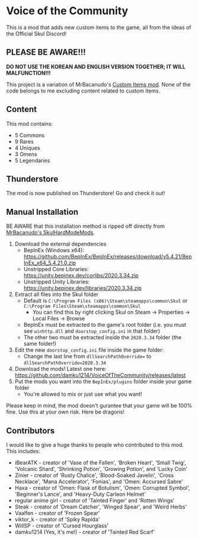 # Voice of the Community
This is a mod that adds new custom items to the game, all from the ideas of the Official Skul Discord!

## PLEASE BE AWARE!!!

**DO NOT USE THE KOREAN AND ENGLISH VERSION TOGETHER; IT WILL MALFUNCTION!!!**

This project is a variation of MrBacanudo's [Custom Items mod](https://github.com/MrBacanudo/SkulHardModeMods/tree/main/CustomItems).
None of the code belongs to me excluding content related to custom items.

## Content
This mod contains:

* 5 Commons
* 9 Rares
* 4 Uniques
* 3 Omens
* 5 Legendaries

## Thunderstore
The mod is now published on Thunderstore! Go and check it out!

## Manual Installation
BE AWARE that this installation method is ripped off directly from [MrBacanudo's SkulHardModeMods](https://github.com/MrBacanudo/SkulHardModeMods/tree/main).

1. Download the external dependencies
    * BepInEx (Windows x64): https://github.com/BepInEx/BepInEx/releases/download/v5.4.21/BepInEx_x64_5.4.21.0.zip
    * Unstripped Core Libraries: https://unity.bepinex.dev/corlibs/2020.3.34.zip
    * Unstripped Unity Libraries: https://unity.bepinex.dev/libraries/2020.3.34.zip
2. Extract all files into the Skul folder
    * Default is `C:\Program Files (x86)\Steam\steamapps\common\Skul` or `C:\Program Files\Steam\steamapps\common\Skul`
      * You can find this by right clicking Skul on Steam -> Properties -> Local Files -> Browse
    * BepInEx must be extracted to the game's root folder (i.e. you must see `winhttp.dll` and `doorstop_config.ini` in that folder)
    * The other two must be extracted inside the `2020.3.34` folder (the same folder!)
3. Edit the new `doorstop_config.ini` file inside the game folder:
    * Change the last line from `dllSearchPathOverride=` to `dllSearchPathOverride=2020.3.34`
4. Download the mods! Latest one here: https://github.com/damku1214/VoiceOfTheCommunity/releases/latest
5. Put the mods you want into the `BepInEx/plugins` folder inside your game folder
    * You're allowed to mix or just use what you want!

Please keep in mind, the mod doesn't gurantee that your game will be 100% fine.
Use this at your own risk. Here be dragons!

## Contributors
I would like to give a huge thanks to people who contributed to this mod. This includes:
* iBearATK - creator of 'Vase of the Fallen', 'Broken Heart', 'Small Twig', 'Volcanic Shard', 'Shrinking Potion', 'Growing Potion', and 'Lucky Coin'
* Zinier - creator of 'Rusty Chalice', 'Blood-Soaked Javelin', 'Cross Necklace', 'Mana Accelerator', 'Fonias', and 'Omen: Accursed Sabre'
* Haxa - creator of 'Omen: Flask of Botulism', 'Omen: Corrupted Symbol', 'Beginner's Lance', and 'Heavy-Duty Carleon Helmet'
* regular anime girl - creator of 'Tainted Finger' and 'Rotten Wings'
* Steak - creator of 'Dream Catcher', 'Winged Spear', and 'Weird Herbs'
* Vaalfen - creator of 'Frozen Spear'
* viktor_k - creator of 'Spiky Rapida'
* WillSP - creator of 'Cursed Hourglass'
* damku1214 (Yes, it's me!) - creator of 'Tainted Red Scarf'
